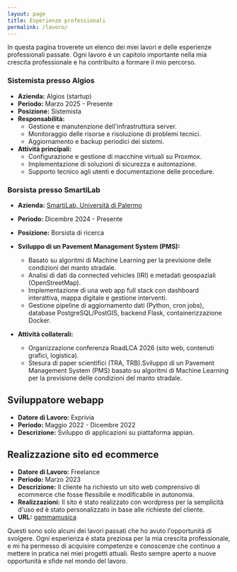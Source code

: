 ```yaml
---
layout: page
title: Esperienze professionali
permalink: /lavoro/
---
```



In questa pagina troverete un elenco dei miei lavori e delle esperienze professionali passate. Ogni lavoro è un capitolo importante nella mia crescita professionale e ha contribuito a formare il mio percorso.


### Sistemista presso Algios
- **Azienda:** Algios (startup)
- **Periodo:** Marzo 2025 - Presente
- **Posizione:** Sistemista
- **Responsabilità:**
    - Gestione e manutenzione dell'infrastruttura server.
    - Monitoraggio delle risorse e risoluzione di problemi tecnici.
    - Aggiornamento e backup periodici dei sistemi.
- **Attività principali:**
    - Configurazione e gestione di macchine virtuali su Proxmox.
    - Implementazione di soluzioni di sicurezza e automazione.
    - Supporto tecnico agli utenti e documentazione delle procedure.

### Borsista presso SmartiLab
- **Azienda:** [SmartiLab, Università di Palermo](http://smartilab.unipa.it/)
- **Periodo:** Dicembre 2024 - Presente

- **Posizione:** Borsista di ricerca
- **Sviluppo di un Pavement Management System (PMS):**
    - Basato su algoritmi di Machine Learning per la previsione delle condizioni del manto stradale.
    - Analisi di dati da connected vehicles (IRI) e metadati geospaziali (OpenStreetMap).
    - Implementazione di una web app full stack con dashboard interattiva, mappa digitale e gestione interventi.
    - Gestione pipeline di aggiornamento dati (Python, cron jobs), database PostgreSQL/PostGIS, backend Flask, containerizzazione Docker.
- **Attività collaterali:**
    - Organizzazione conferenza RoadLCA 2026 (sito web, contenuti grafici, logistica).
    - Stesura di paper scientifici (TRA, TRB).Sviluppo di un Pavement Management System (PMS) basato su algoritmi di Machine Learning per la previsione delle condizioni del manto stradale.



## Sviluppatore webapp

- **Datore di Lavoro:** Exprivia
- **Periodo:** Maggio 2022 - Dicembre 2022
- **Descrizione:** Sviluppo di applicazioni su piattaforma appian.

## Realizzazione sito ed ecommerce

- **Datore di Lavoro:** Freelance
- **Periodo:** Marzo 2023
- **Descrizione:** Il cliente ha richiesto un sito web comprensivo di ecommerce che fosse flessibile e modificabile in autonomia.
- **Realizzazioni:** Il sito è stato realizzato con wordpress per la semplicità d'uso ed è stato personalizzato in base alle richieste del cliente.
- **URL:** [gammamusica](https://www.gammamusica.com/)

Questi sono solo alcuni dei lavori passati che ho avuto l'opportunità di svolgere. Ogni esperienza è stata preziosa per la mia crescita professionale, e mi ha permesso di acquisire competenze e conoscenze che continuo a mettere in pratica nei miei progetti attuali. Resto sempre aperto a nuove opportunità e sfide nel mondo del lavoro.

